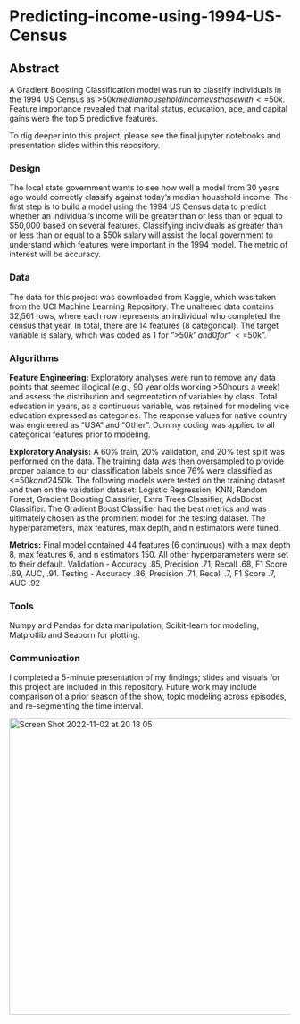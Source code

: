 # Predicting-income-using-1994-US-Census

## Abstract

A Gradient Boosting Classification model was run to classify individuals in the 1994 US Census as >$50k median household income vs those with <=$50k. Feature importance revealed that marital status, education, age, and capital gains were the top 5 predictive features.

To dig deeper into this project, please see the final jupyter notebooks and presentation slides within this repository.

### Design
The local state government wants to see how well a model from 30 years ago would correctly classify against today’s median household income. The first step is to build a model using the 1994 US Census data to predict whether an individual’s income will be greater than or less than or equal to $50,000 based on several features. Classifying individuals as greater than or less than or equal to a $50k salary will assist the local government to understand which features were important in the 1994 model. The metric of interest will be accuracy.

### Data  
The data for this project was downloaded from Kaggle, which was taken from the UCI Machine Learning Repository. The unaltered data contains 32,561 rows, where each row represents an individual who completed the census that year. In total, there are 14 features (8 categorical). The target variable is salary, which was coded as 1 for “>$50k” and 0 for “<=$50k”.

### Algorithms  
**Feature Engineering:** Exploratory analyses were run to remove any data points that seemed illogical (e.g., 90 year olds working >50hours a week) and assess the distribution and segmentation of variables by class. Total education in years, as a continuous variable, was retained for modeling vice education expressed as categories. The response values for native country was engineered as “USA” and “Other”. Dummy coding was applied to all categorical features prior to modeling. 

**Exploratory Analysis:** A 60% train, 20% validation, and 20% test split was performed on the data. The training data was then oversampled to provide proper balance to our classification labels since 76% were classified as <=$50k and 24% as >$50k. The following models were tested on the training dataset and then on the validation dataset: Logistic Regression, KNN, Random Forest, Gradient Boosting Classifier, Extra Trees Classifier, AdaBoost Classifier. The Gradient Boost Classifier had the best metrics and was ultimately chosen as the prominent model for the testing dataset. The hyperparameters, max features, max depth, and n estimators were tuned.

**Metrics:** Final model contained 44 features (6 continuous) with a max depth 8, max features 6, and n estimators 150. All other hyperparameters were set to their default.
Validation - Accuracy .85, Precision .71, Recall .68, F1 Score .69, AUC, .91.
Testing - Accuracy .86, Precision .71, Recall .7, F1 Score .7, AUC .92

### Tools  
Numpy and Pandas for data manipulation, Scikit-learn for modeling, Matplotlib and Seaborn for plotting.

### Communication  
I completed a 5-minute presentation of my findings; slides and visuals for this project are included in this repository. Future work may include comparison of a prior season of the show, topic modeling across episodes, and re-segmenting the time interval.

<img width="531" alt="Screen Shot 2022-11-02 at 20 18 05" src="https://user-images.githubusercontent.com/80511410/199476537-ebccdf9d-e957-4e2c-9ea5-8b09e194a4e2.png">


